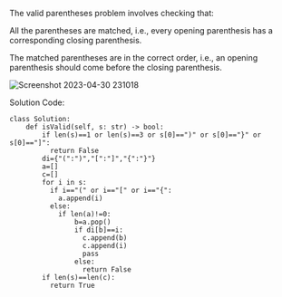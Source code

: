 The valid parentheses problem involves checking that:

All the parentheses are matched, i.e., every opening parenthesis has a corresponding closing parenthesis.

The matched parentheses are in the correct order, i.e., an opening parenthesis should come before the closing parenthesis.

![Screenshot 2023-04-30 231018](https://user-images.githubusercontent.com/111358462/235367929-8348a8f9-bac2-4e00-9fd7-489835f288e7.png)

Solution Code: 

    class Solution:
        def isValid(self, s: str) -> bool:
            if len(s)==1 or len(s)==3 or s[0]==")" or s[0]=="}" or s[0]=="]":
              return False
            di={"(":")","[":"]","{":"}"}
            a=[]
            c=[]
            for i in s:
              if i=="(" or i=="[" or i=="{":
                a.append(i)
              else:
                if len(a)!=0:
                    b=a.pop()
                    if di[b]==i:
                      c.append(b)
                      c.append(i)
                      pass
                    else:
                      return False
            if len(s)==len(c):
              return True

